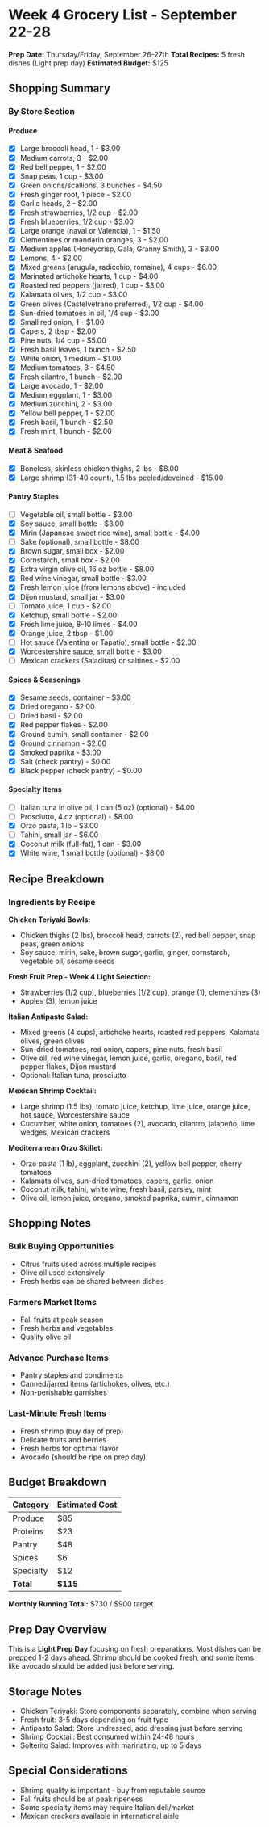 # Week 4 Grocery List - September 22-28

**Prep Date:** Thursday/Friday, September 26-27th
**Total Recipes:** 5 fresh dishes (Light prep day)
**Estimated Budget:** $125

## Shopping Summary

### By Store Section

#### Produce
- [x] Large broccoli head, 1 - $3.00
- [x] Medium carrots, 3 - $2.00
- [x] Red bell pepper, 1 - $2.00
- [x] Snap peas, 1 cup - $3.00
- [x] Green onions/scallions, 3 bunches - $4.50
- [x] Fresh ginger root, 1 piece - $2.00
- [x] Garlic heads, 2 - $2.00
- [x] Fresh strawberries, 1/2 cup - $2.00
- [x] Fresh blueberries, 1/2 cup - $3.00
- [x] Large orange (naval or Valencia), 1 - $1.50
- [x] Clementines or mandarin oranges, 3 - $2.00
- [x] Medium apples (Honeycrisp, Gala, Granny Smith), 3 - $3.00
- [x] Lemons, 4 - $2.00
- [x] Mixed greens (arugula, radicchio, romaine), 4 cups - $6.00
- [x] Marinated artichoke hearts, 1 cup - $4.00
- [x] Roasted red peppers (jarred), 1 cup - $3.00
- [x] Kalamata olives, 1/2 cup - $3.00
- [x] Green olives (Castelvetrano preferred), 1/2 cup - $4.00
- [x] Sun-dried tomatoes in oil, 1/4 cup - $3.00
- [x] Small red onion, 1 - $1.00
- [x] Capers, 2 tbsp - $2.00
- [x] Pine nuts, 1/4 cup - $5.00
- [x] Fresh basil leaves, 1 bunch - $2.50
- [x] White onion, 1 medium - $1.00
- [x] Medium tomatoes, 3 - $4.50
- [x] Fresh cilantro, 1 bunch - $2.00
- [x] Large avocado, 1 - $2.00
- [x] Medium eggplant, 1 - $3.00
- [x] Medium zucchini, 2 - $3.00
- [x] Yellow bell pepper, 1 - $2.00
- [x] Fresh basil, 1 bunch - $2.50
- [x] Fresh mint, 1 bunch - $2.00

#### Meat & Seafood
- [x] Boneless, skinless chicken thighs, 2 lbs - $8.00
- [x] Large shrimp (31-40 count), 1.5 lbs peeled/deveined - $15.00

#### Pantry Staples
- [ ] Vegetable oil, small bottle - $3.00
- [x] Soy sauce, small bottle - $3.00
- [x] Mirin (Japanese sweet rice wine), small bottle - $4.00
- [ ] Sake (optional), small bottle - $8.00
- [x] Brown sugar, small box - $2.00
- [x] Cornstarch, small box - $2.00
- [x] Extra virgin olive oil, 16 oz bottle - $8.00
- [x] Red wine vinegar, small bottle - $3.00
- [x] Fresh lemon juice (from lemons above) - included
- [x] Dijon mustard, small jar - $3.00
- [ ] Tomato juice, 1 cup - $2.00
- [x] Ketchup, small bottle - $2.00
- [x] Fresh lime juice, 8-10 limes - $4.00
- [x] Orange juice, 2 tbsp - $1.00
- [ ] Hot sauce (Valentina or Tapatio), small bottle - $2.00
- [x] Worcestershire sauce, small bottle - $3.00
- [ ] Mexican crackers (Saladitas) or saltines - $2.00

#### Spices & Seasonings
- [x] Sesame seeds, container - $3.00
- [x] Dried oregano - $2.00
- [ ] Dried basil - $2.00
- [x] Red pepper flakes - $2.00
- [x] Ground cumin, small container - $2.00
- [x] Ground cinnamon - $2.00
- [x] Smoked paprika - $3.00
- [x] Salt (check pantry) - $0.00
- [x] Black pepper (check pantry) - $0.00

#### Specialty Items
- [ ] Italian tuna in olive oil, 1 can (5 oz) (optional) - $4.00
- [ ] Prosciutto, 4 oz (optional) - $8.00
- [x] Orzo pasta, 1 lb - $3.00
- [ ] Tahini, small jar - $6.00
- [x] Coconut milk (full-fat), 1 can - $3.00
- [x] White wine, 1 small bottle (optional) - $8.00

## Recipe Breakdown

### Ingredients by Recipe

**Chicken Teriyaki Bowls:**
- Chicken thighs (2 lbs), broccoli head, carrots (2), red bell pepper, snap peas, green onions
- Soy sauce, mirin, sake, brown sugar, garlic, ginger, cornstarch, vegetable oil, sesame seeds

**Fresh Fruit Prep - Week 4 Light Selection:**
- Strawberries (1/2 cup), blueberries (1/2 cup), orange (1), clementines (3)
- Apples (3), lemon juice

**Italian Antipasto Salad:**
- Mixed greens (4 cups), artichoke hearts, roasted red peppers, Kalamata olives, green olives
- Sun-dried tomatoes, red onion, capers, pine nuts, fresh basil
- Olive oil, red wine vinegar, lemon juice, garlic, oregano, basil, red pepper flakes, Dijon mustard
- Optional: Italian tuna, prosciutto

**Mexican Shrimp Cocktail:**
- Large shrimp (1.5 lbs), tomato juice, ketchup, lime juice, orange juice, hot sauce, Worcestershire sauce
- Cucumber, white onion, tomatoes (2), avocado, cilantro, jalapeño, lime wedges, Mexican crackers

**Mediterranean Orzo Skillet:**
- Orzo pasta (1 lb), eggplant, zucchini (2), yellow bell pepper, cherry tomatoes
- Kalamata olives, sun-dried tomatoes, capers, garlic, onion
- Coconut milk, tahini, white wine, fresh basil, parsley, mint
- Olive oil, lemon juice, oregano, smoked paprika, cumin, cinnamon

## Shopping Notes

### Bulk Buying Opportunities
- Citrus fruits used across multiple recipes
- Olive oil used extensively
- Fresh herbs can be shared between dishes

### Farmers Market Items
- Fall fruits at peak season
- Fresh herbs and vegetables
- Quality olive oil

### Advance Purchase Items
- Pantry staples and condiments
- Canned/jarred items (artichokes, olives, etc.)
- Non-perishable garnishes

### Last-Minute Fresh Items
- Fresh shrimp (buy day of prep)
- Delicate fruits and berries
- Fresh herbs for optimal flavor
- Avocado (should be ripe on prep day)

## Budget Breakdown

| Category | Estimated Cost |
|----------|---------------|
| Produce | $85 |
| Proteins | $23 |
| Pantry | $48 |
| Spices | $6 |
| Specialty | $12 |
| **Total** | **$115** |

**Monthly Running Total:** $730 / $900 target

## Prep Day Overview
This is a **Light Prep Day** focusing on fresh preparations. Most dishes can be prepped 1-2 days ahead. Shrimp should be cooked fresh, and some items like avocado should be added just before serving.

## Storage Notes
- Chicken Teriyaki: Store components separately, combine when serving
- Fresh fruit: 3-5 days depending on fruit type
- Antipasto Salad: Store undressed, add dressing just before serving
- Shrimp Cocktail: Best consumed within 24-48 hours
- Solterito Salad: Improves with marinating, up to 5 days

## Special Considerations
- Shrimp quality is important - buy from reputable source
- Fall fruits should be at peak ripeness
- Some specialty items may require Italian deli/market
- Mexican crackers available in international aisle
